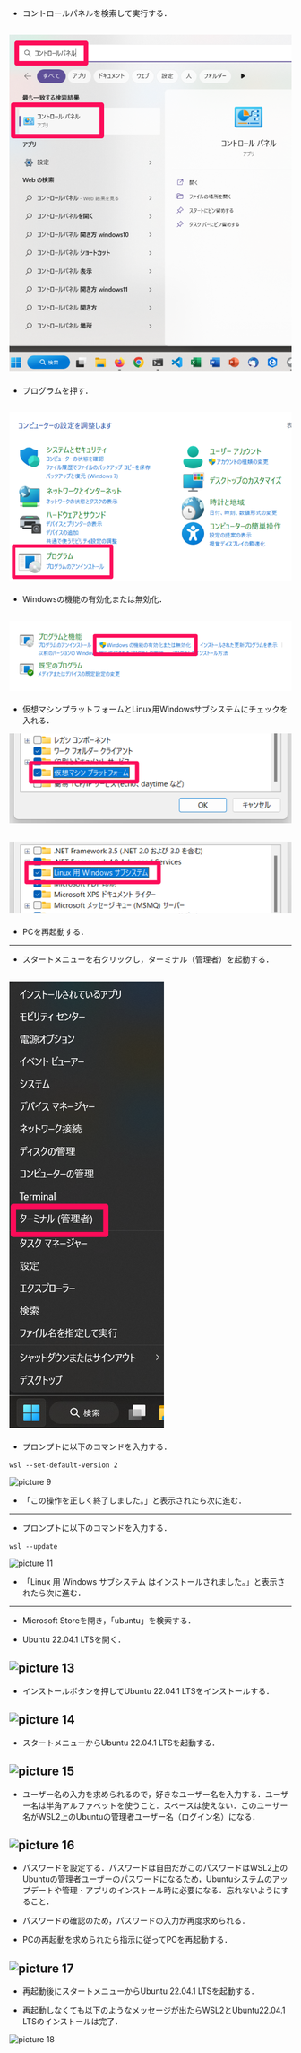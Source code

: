 - コントロールパネルを検索して実行する．

![picture 1](images/windows11_wsl2_install/20230319_085237.png)  
---

- プログラムを押す．

![picture 3](images/windows11_wsl2_install/20230319_085415.png)  
---

- Windowsの機能の有効化または無効化．

![picture 4](images/windows11_wsl2_install/20230319_085436.png)  
---

- 仮想マシンプラットフォームとLinux用Windowsサブシステムにチェックを入れる．

![picture 5](images/windows11_wsl2_install/20230319_085502.png)  

![picture 6](images/windows11_wsl2_install/20230319_085510.png)  
---

- PCを再起動する．
---

- スタートメニューを右クリックし，ターミナル（管理者）を起動する．

![picture 7](images/windows11_wsl2_install/20230319_085530.png)  
---

- プロンプトに以下のコマンドを入力する．

```wsl --set-default-version 2```

![picture 9](images/windows11_wsl2_install/20230319_085601.png)  

- 「この操作を正しく終了しました。」と表示されたら次に進む．
---

- プロンプトに以下のコマンドを入力する．

```wsl --update```

![picture 11](images/windows11_wsl2_install/20230319_085631.png)  

- 「Linux 用 Windows サブシステム はインストールされました。」と表示されたら次に進む．
---

- Microsoft Storeを開き，「ubuntu」を検索する．

- Ubuntu 22.04.1 LTSを開く．

![picture 13](images/windows11_wsl2_install/20230319_085658.png)  
---

- インストールボタンを押してUbuntu 22.04.1 LTSをインストールする．

![picture 14](images/windows11_wsl2_install/20230319_085714.png)  
---

- スタートメニューからUbuntu 22.04.1 LTSを起動する．

![picture 15](images/windows11_wsl2_install/20230319_085730.png)  
---

- ユーザー名の入力を求められるので，好きなユーザー名を入力する．ユーザー名は半角アルファベットを使うこと．スペースは使えない．このユーザー名がWSL2上のUbuntuの管理者ユーザー名（ログイン名）になる．

![picture 16](images/windows11_wsl2_install/20230319_085745.png)  
---

- パスワードを設定する．パスワードは自由だがこのパスワードはWSL2上のUbuntuの管理者ユーザーのパスワードになるため，Ubuntuシステムのアップデートや管理・アプリのインストール時に必要になる．忘れないようにすること．

- パスワードの確認のため，パスワードの入力が再度求められる．

- PCの再起動を求められたら指示に従ってPCを再起動する．

![picture 17](images/windows11_wsl2_install/20230319_085805.png)  
---

- 再起動後にスタートメニューからUbuntu 22.04.1 LTSを起動する．

- 再起動しなくても以下のようなメッセージが出たらWSL2とUbuntu22.04.1 LTSのインストールは完了．

![picture 18](images/windows11_wsl2_install/20230319_085825.png)  
